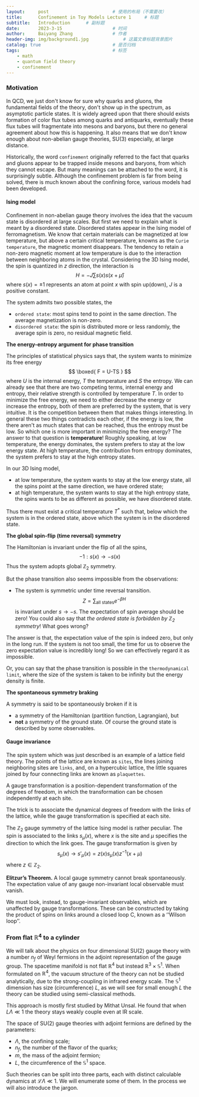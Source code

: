 ```yaml
---
layout:     post   				        # 使用的布局（不需要改）
title:      Confinement in Toy Models Lecture 1 	# 标题 
subtitle:   Introduction      # 副标题
date:       2023-3-15			        # 时间
author:     Baiyang Zhang 				# 作者
header-img: img/background1.jpg 	        # 这篇文章标题背景图片
catalog: true 						    # 是否归档
tags:								    # 标签
    - math
    - quantum field theory
    - confinement
---
```


### Motivation


In QCD, we just don't know for sure why quarks and gluons, the fundamental fields of the theory, don't show up in the spectrum, as asymptotic particle states. It is widely agreed upon that there should exists formation of color flux tubes among quarks and antiquarks, eventually these flux tubes will fragmentate into mesons and baryons, but there no general agreement about how this is happening. It also means that we don't know enough about non-abelian gauge theories, SU(3) especially, at large distance. 

Historically, the word `confinement` originally referred to the fact that quarks and gluons appear to be trapped inside mesons and baryons, from which they cannot escape. But many meanings can be attached to the word, it is surprisingly subtle. Although the confinement problem is far from being solved, there is much known about the confining force, various models had been developed. 

#### Ising model

Confinement in non-abelian gauge theory involves the idea that the vacuum state is disordered at large scales. But first we need to explain what is meant by a disordered state. Disordered states appear in the Ising model of ferromagnetism. We know that certain materials can be magnetized at low temperature, but above a certain critical temperature, knowns as the `Curie temperature`, the magnetic moment disappears. The tendency to retain a non-zero magnetic moment at low temperature is due to the interaction between neighboring atoms in the crystal. Considering the 3D Ising model, the spin is quantized in $z$ direction, the interaction is 
$$
H = -J \sum s(x) s(x+\hat{\mu})
$$
where $s(x)=\pm1$ represents an atom at point $x$ with spin up(down), $J$ is a positive constant. 

The system admits two possible states, the 
- `ordered state`: most spins tend to point in the same direction. The average magnetization is non-zero. 
- `disordered state`: the spin is distributed more or less randomly, the average spin is zero, no residual magnetic field.

**The energy-entropy argument for phase transition**

The principles of statistical physics says that, the system wants to minimize its free energy
$$
\boxed{
F = U-TS
}
$$
where $U$ is the internal energy, $T$ the temperature and $S$ the entropy. We can already see that there are two competing terms, internal energy and entropy, their relative strength is controlled by temperature $T$. In order to minimize the free energy, we need to either decrease the energy or increase the entropy, both of them are preferred by the system, that is very intuitive. It is the competition between them that makes things interesting. In general these two things contradicts each other, if the energy is low, the there aren't as much states that can be reached, thus the entropy must be low. So which one is more important in minimizing the free energy? The answer to that question is **temperature**! Roughly speaking, at low temperature, the energy dominates, the system prefers to stay at the low energy state. At high temperature, the contribution from entropy dominates, the system prefers to stay at the high entropy states. 

In our 3D Ising model, 
- at low temperature, the system wants to stay at the low energy state, all the spins point at the same direction, we have ordered state;
- at high temperature, the system wants to stay at the high entropy state, the spins wants to be as different as possible, we have disordered state.

Thus there must exist a critical temperature $T^\ast$ such that, below which the system is in the ordered state, above which the system is in the disordered state. 

**The global spin-flip (time reversal) symmetry**

The Hamiltonian is invariant under the flip of all the spins, 
$$
-1: s(x) \to -s(x)
$$
Thus the system adopts global $\mathbb{Z}_ {2}$ symmetry. 

But the phase transition also seems impossible from the observations:
- The system is symmetric under time reversal transition.
   $$
Z = \sum_ {\text{all states}} e^{ -\beta H }
$$
is invariant under $s\to-s$. The expectation of spin average should be zero! You could also say that *the ordered state is forbidden by $\mathbb{Z}_ {2}$ symmetry*! What goes wrong? 

The answer is that, the expectation value of the spin is indeed zero, but only in the long run. If the system is not too small, the time for us to observe the zero expectation value is incredibly long! So we can effectively regard it as impossible. 

Or, you can say that the phase transition is possible in the `thermodynamical limit`, where the size of the system is taken to be infinity but the energy density is finite.

**The spontaneous symmetry braking**

A symmetry is said to be spontaneously broken if it is 
- a symmetry of the Hamiltonian (partition function, Lagrangian), but
- **not** a symmetry of the ground state. Of course the ground state is described by some observables.


#### Gauge invariance

The spin system which was just described is an example of a lattice field theory. The points of the lattice are known as `sites`, the lines joining neighboring sites are `links`, and, on a hypercubic lattice, the little squares joined by four connecting links are known as `plaquettes`.

A gauge transformation is a position-dependent transformation of the degrees of freedom, in which the transformation can be chosen independently at each site.

The trick is to associate the dynamical degrees of freedom with the links of the lattice, while the gauge transformation is specified at each site.

The $\mathbb{Z}_ {2}$ gauge symmetry of the lattice Ising model is rather peculiar. The spin is associated to the links $s_ {\mu}(x)$, where $x$ is the site and $\mu$ specifies the direction to which the link goes. The gauge transformation is given by 
$$
s_ {\mu}(x) \to s'_ {\mu}(x) = z(x)s_ {\mu}(x) z^{-1} (x+\mu)
$$
where $z \in \mathbb{Z}_ {2}$.

**Elitzur’s Theorem.** A local gauge symmetry cannot break spontaneously. The expectation value of any gauge non-invariant local observable must vanish.

We must look, instead, to gauge-invariant observables, which are unaffected by gauge transformations. These can be constructed by taking the product of spins on links around a closed loop C, known as a ‘‘Wilson loop’’.

### From flat $\mathbb{R}^{4}$ to a cylinder

We will talk about the physics on four dimensional SU(2) gauge theory with a number $n_ {f}$ of Weyl fermions in the adjoint representation of the gauge group. The spacetime manifold is not flat $\mathbb{R}^{4}$ but instead $\mathbb{R}^{3}\times \mathbb{S}^{1}$. When formulated on $\mathbb{R}^{4}$, the vacuum structure of the theory can not be studied analytically, due to the strong-coupling in infrared energy scale. The $\mathbb{S}^{1}$ dimension has size (circumference) $L$, as we will see for small enough $L$ the theory can be studied using semi-classical methods.

This approach is mostly first studied by Mithat Unsal. He found that when $L \Lambda \ll 1$ the theory stays weakly couple even at IR scale. 

The space of SU(2) gauge theories with adjoint fermions are defined by the parameters:
- $\Lambda$, the confining scale;
- $n_ {f}$, the number of the flavor of the quarks;
- $m$, the mass of the adjoint fermion;
- $L$, the circumference of the $\mathbb{S}^{1}$ space. 

Such theories can be split into three parts, each with distinct calculable dynamics at $\mathcal{L} \Lambda \ll 1$. We will enumerate some of them. In the process we will also introduce the jargon. 
